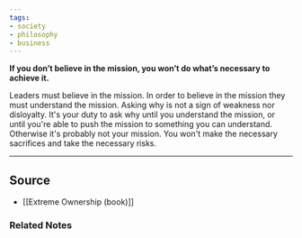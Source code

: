 ```yaml
---
tags:
- society
- philosophy
- business
---
```

**If you don’t believe in the mission, you won’t do what’s necessary to achieve it.**

Leaders must believe in the mission. In order to believe in the mission they must understand the mission. Asking why is not a sign of weakness nor disloyalty. It's your duty to ask why until you understand the mission, or until you're able to push the mission to something you can understand. Otherwise it's probably not your mission. You won't make the necessary sacrifices and take the necessary risks.

---

## Source
- [[Extreme Ownership (book)]]

### Related Notes